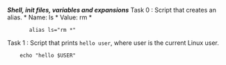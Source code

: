 ***Shell, init files, variables and expansions***
Task 0 : Script that creates an alias.
        * Name: ls
        * Value: rm *
               
           alias ls="rm *"
Task 1 : Script that prints `hello user`, where user is the current Linux user.

        echo "hello $USER"
